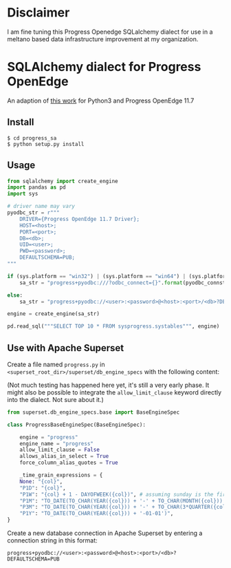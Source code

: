 # Disclaimer
I am fine tuning this Progress Openedge SQLalchemy dialect for use in a meltano based data infrastructure improvement at my organization.




# SQLAlchemy dialect for Progress OpenEdge

An adaption of [this work](https://github.com/dholth/progress_sa) for Python3 and Progress OpenEdge 11.7

## Install

```$ git clone https://github.com/dominikpegler/progress_sa.git
$ cd progress_sa
$ python setup.py install
```

## Usage

```python
from sqlalchemy import create_engine
import pandas as pd
import sys

# driver name may vary
pyodbc_str = r"""
    DRIVER={Progress OpenEdge 11.7 Driver};
    HOST=<host>;
    PORT=<port>;
    DB=<db>;
    UID=<user>;
    PWD=<password>;
    DEFAULTSCHEMA=PUB;
"""

if (sys.platform == "win32") | (sys.platform == "win64") | (sys.platform == "win"):
    sa_str = "progress+pyodbc:///?odbc_connect={}".format(pyodbc_connstr)

else:
    sa_str = "progress+pyodbc://<user>:<password>@<host>:<port>/<db>?DEFAULTSCHEMA=PUB"

engine = create_engine(sa_str)

pd.read_sql("""SELECT TOP 10 * FROM sysprogress.systables""", engine)
```

## Use with Apache Superset

Create a file named `progress.py` in `<superset_root_dir>/superset/db_engine_specs` with the following content:

(Not much testing has happened here yet, it's still a very early phase. It might also be possible to integrate the `allow_limit_clause` keyword directly into the dialect. Not sure about it.)

```python
from superset.db_engine_specs.base import BaseEngineSpec

class ProgressBaseEngineSpec(BaseEngineSpec):

    engine = "progress"
    engine_name = "progress"
    allow_limit_clause = False
    allows_alias_in_select = True
    force_column_alias_quotes = True

    _time_grain_expressions = {
    None: "{col}",
    "P1D": "{col}",
    "P1W": "{col} + 1 - DAYOFWEEK({col})", # assuming sunday is the first day of the week
    "P1M": "TO_DATE(TO_CHAR(YEAR({col})) + '-' + TO_CHAR(MONTH({col})) + '-01')",
    "P3M": "TO_DATE(TO_CHAR(YEAR({col})) + '-' + TO_CHAR(3*QUARTER({col})-2) + '-01')",
    "P1Y": "TO_DATE(TO_CHAR(YEAR({col})) + '-01-01')",
}    
```

Create a new database connection in Apache Superset by entering a connection string in this format:
```
progress+pyodbc://<user>:<password>@<host>:<port>/<db>?DEFAULTSCHEMA=PUB
```
